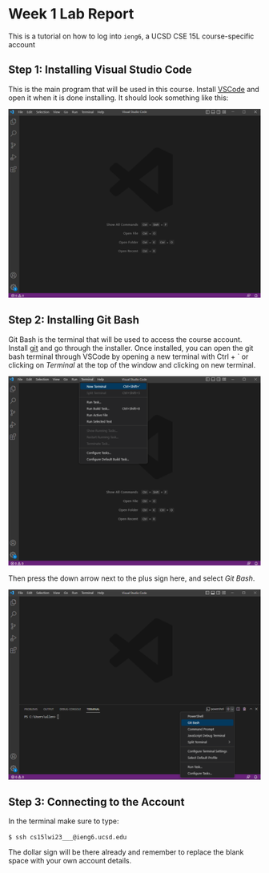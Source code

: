 # Week 1 Lab Report
This is a tutorial on how to log into `ieng6`, a UCSD CSE 15L course-specific account

## **Step 1: Installing Visual Studio Code**
This is the main program that will be used in this course. Install [VSCode](https://code.visualstudio.com/) and open it when it is done installing. It should look something like this:

![image](VSCodeScreenshot.png)

## **Step 2: Installing Git Bash**
Git Bash is the terminal that will be used to access the course account. Install [git](https://gitforwindows.org/) and go through the installer. Once installed, you can open the git bash terminal through VSCode by opening a new terminal with Ctrl + ` or clicking on *Terminal* at the top of the window and clicking on new terminal. 

![image](TerminalScreenshot.png)

Then press the down arrow next to the plus sign here, and select *Git Bash*.

![image](GitBashTerminalScreenshot.png)

## **Step 3: Connecting to the Account**
In the terminal make sure to type: 

`$ ssh cs15lwi23___@ieng6.ucsd.edu`

The dollar sign will be there already and remember to replace the blank space with your own account details.
